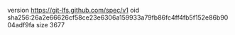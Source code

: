 version https://git-lfs.github.com/spec/v1
oid sha256:26a2e66626cf58ce23e6306a159933a79fb86fc4ff4fb5f152e86b9004adf9fa
size 3677
